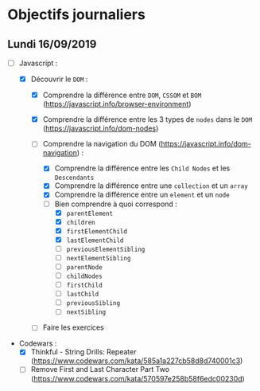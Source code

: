 # Objectifs journaliers

## Lundi 16/09/2019


* [ ] Javascript :
  * [X] Découvrir le `DOM` :

    * [x] Comprendre la différence entre `DOM`, `CSSOM` et `BOM` (https://javascript.info/browser-environment)

    * [x] Comprendre la différence entre les 3 types de `nodes` dans le `DOM` (https://javascript.info/dom-nodes)

    * [ ] Comprendre la navigation du DOM (https://javascript.info/dom-navigation) :
      * [X] Comprendre la différence entre les `Child Nodes` et les `Descendants`
      * [X] Comprendre la différence entre une `collection` et un `array`
      * [X] Comprendre la différence entre un `element` et un `node`
      * [ ] Bien comprendre à quoi correspond : 
        * [X] `parentElement`
        * [X] `children`
        * [X] `firstElementChild`
        * [X] `lastElementChild`
        * [ ] `previousElementSibling`
        * [ ] `nextElementSibling`
        * [ ] `parentNode`
        * [ ] `childNodes`
        * [ ] `firstChild`
        * [ ] `lastChild`
        * [ ] `previousSibling`
        * [ ] `nextSibling`
    * [ ] Faire les exercices



* Codewars :
  * [X] Thinkful - String Drills: Repeater (https://www.codewars.com/kata/585a1a227cb58d8d740001c3)
  * [ ] Remove First and Last Character Part Two (https://www.codewars.com/kata/570597e258b58f6edc00230d)
